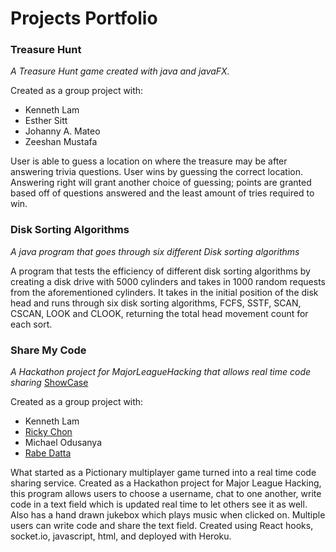 # Projects Portfolio

### Treasure Hunt
*A Treasure Hunt game created with java and javaFX.*

Created as a group project with:
- Kenneth Lam
- Esther Sitt
- Johanny A. Mateo
- Zeeshan Mustafa

User is able to guess a location on where the treasure may be after answering trivia questions. User wins by guessing the correct location.
Answering right will grant another choice of guessing; points are granted based off of questions answered and 
the least amount of tries required to win.

### Disk Sorting Algorithms
*A java program that goes through six different Disk sorting algorithms*

A program that tests the efficiency of different disk sorting algorithms by creating a disk drive with 5000 cylinders and takes in 1000 random requests from the aforementioned cylinders. It takes in the initial position of the disk head and runs through six disk sorting algorithms, FCFS, SSTF, SCAN, CSCAN, LOOK and CLOOK, returning the total head movement count for each sort.

### Share My Code
*A Hackathon project for MajorLeagueHacking that allows real time code sharing*
[ShowCase](https://devpost.com/software/sharemycode)

Created as a group project with:
- Kenneth Lam
- [Ricky Chon](https://github.com/RickyC0626)
- Michael Odusanya
- [Rabe Datta](https://github.com/RabeDatta)

What started as a Pictionary multiplayer game turned into a real time code sharing service. Created as a Hackathon project for Major League Hacking, this program allows users to choose a username, chat to one another, write code in a text field which is updated real time to let others see it as well. Also has a hand drawn jukebox which plays music when clicked on. Multiple users can write code and share the text field. Created using React hooks, socket.io, javascript, html, and deployed with Heroku.